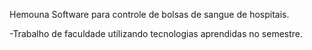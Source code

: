 Hemouna
Software para controle de bolsas de sangue de hospitais.

-Trabalho de faculdade utilizando tecnologias aprendidas no semestre.
